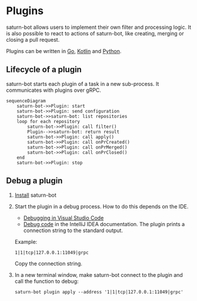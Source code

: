 # Plugins

saturn-bot allows users to implement their own filter and processing logic. It is also possible to react to actions of saturn-bot, like creating, merging or closing a pull request.

Plugins can be written in [Go](go.md), [Kotlin](kotlin.md) and [Python](python.md).

## Lifecycle of a plugin

saturn-bot starts each plugin of a task in a new sub-process. It communicates with plugins over gRPC.

```mermaid
sequenceDiagram
    saturn-bot->>Plugin: start
    saturn-bot->>Plugin: send configuration
    saturn-bot->>saturn-bot: list repositories
    loop for each repository
        saturn-bot->>Plugin: call filter()
        Plugin-->>saturn-bot: return result
        saturn-bot->>Plugin: call apply()
        saturn-bot->>Plugin: call onPrCreated()
        saturn-bot->>Plugin: call onPrMerged()
        saturn-bot->>Plugin: call onPrClosed()
    end
    saturn-bot->>Plugin: stop
```

## Debug a plugin

1. [Install](../../installation.md) saturn-bot
1. Start the plugin in a debug process. How to do this depends on the IDE.

    - [Debugging in Visual Studio Code](https://code.visualstudio.com/docs/editor/debugging)
    - [Debug code](https://www.jetbrains.com/help/idea/debugging-code.html) in the IntelliJ IDEA documentation. The plugin prints a connection string to the standard output.

    Example:

    ```text
    1|1|tcp|127.0.0.1:11049|grpc
    ```

    Copy the connection string.

1. In a new terminal window, make saturn-bot connect to the plugin and call the function to debug:
    ```shell
    saturn-bot plugin apply --address '1|1|tcp|127.0.0.1:11049|grpc'
    ```
